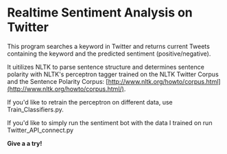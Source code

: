 #      Realtime Sentiment Analysis on Twitter         #


This program searches a keyword in Twitter and returns current Tweets containing the keyword and the predicted sentiment (positive/negative).

It uitilizes NLTK to parse sentence structure and determines sentence polarity with NLTK's perceptron tagger trained on the NLTK Twitter Corpus and the Sentence Polarity Corpus: [http://www.nltk.org/howto/corpus.html](http://www.nltk.org/howto/corpus.html/).

If you'd like to retrain the perceptron on different data, use Train_Classifiers.py.

If you'd like to simply run the sentiment bot with the data I trained on run Twitter_API_connect.py

**Give a a try!**



